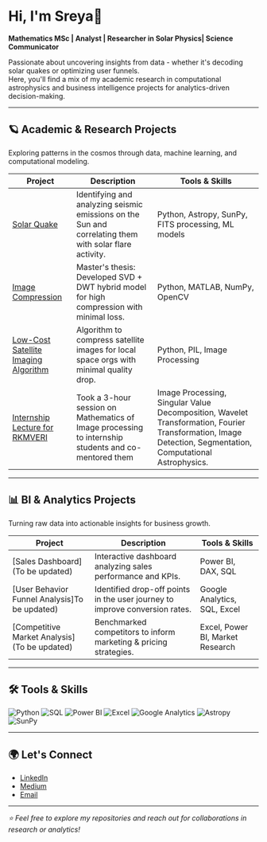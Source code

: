 # Hi, I'm Sreya🌻  
**Mathematics MSc | Analyst | Researcher in Solar Physics| Science Communicator**  

Passionate about uncovering insights from data - whether it's decoding solar quakes or optimizing user funnels.  
Here, you'll find a mix of my academic research in computational astrophysics and business intelligence projects for analytics-driven decision-making.  

---

## 🪐 Academic & Research Projects  
Exploring patterns in the cosmos through data, machine learning, and computational modeling.  

| Project | Description | Tools & Skills |
|---------|-------------|----------------|
| [Solar Quake](https://github.com/PhiWhyyy/SolarData-Sept-2017-) | Identifying and analyzing seismic emissions on the Sun and correlating them with solar flare activity. | Python, Astropy, SunPy, FITS processing, ML models |
| [Image Compression](https://github.com/PhiWhyyy/Hybrid-program-for-image-compression-in-SVD-and-DWT) | Master's thesis: Developed SVD + DWT hybrid model for high compression with minimal loss. | Python, MATLAB, NumPy, OpenCV |
| [Low-Cost Satellite Imaging Algorithm](https://colab.research.google.com/drive/1YLacyX3Wunz2_80YdHYfrejP9uvBwKk0?usp=sharing) | Algorithm to compress satellite images for local space orgs with minimal quality drop. | Python, PIL, Image Processing |
|[Internship Lecture for RKMVERI](https://colab.research.google.com/drive/1_HVe8J3mbpWUJDMgUck8g-GmUL2RoryX#scrollTo=v4nomna0wm1G)| Took a 3-hour session on Mathematics of Image processing to internship students and co-mentored them| Image Processing, Singular Value Decomposition, Wavelet Transformation, Fourier Transformation, Image Detection, Segmentation, Computational Astrophysics.| 
---

## 📊 BI & Analytics Projects  
Turning raw data into actionable insights for business growth.  

| Project | Description | Tools & Skills |
|---------|-------------|----------------|
| [Sales Dashboard](To be updated) | Interactive dashboard analyzing sales performance and KPIs. | Power BI, DAX, SQL |
| [User Behavior Funnel Analysis]To be updated) | Identified drop-off points in the user journey to improve conversion rates. | Google Analytics, SQL, Excel |
| [Competitive Market Analysis](To be updated) | Benchmarked competitors to inform marketing & pricing strategies. | Excel, Power BI, Market Research |

---

## 🛠️ Tools & Skills  
![Python](https://img.shields.io/badge/Python-3776AB?style=for-the-badge&logo=python&logoColor=white)
![SQL](https://img.shields.io/badge/SQL-4479A1?style=for-the-badge&logo=postgresql&logoColor=white)
![Power BI](https://img.shields.io/badge/PowerBI-F2C811?style=for-the-badge&logo=powerbi&logoColor=black)
![Excel](https://img.shields.io/badge/Excel-217346?style=for-the-badge&logo=microsoft-excel&logoColor=white)
![Google Analytics](https://img.shields.io/badge/Google%20Analytics-E37400?style=for-the-badge&logo=googleanalytics&logoColor=white)
![Astropy](https://img.shields.io/badge/Astropy-FF6600?style=for-the-badge&logo=python&logoColor=white)
![SunPy](https://img.shields.io/badge/SunPy-FEBC2E?style=for-the-badge&logo=python&logoColor=white)

---

## 🌍 Let's Connect  
- [LinkedIn](https://www.linkedin.com/in/sreyaghosh99/)  
- [Medium](https://medium.com/@phiwhyyy/about)  
- [Email](mailto:sreyaghosh.official@gmail.com)  

---

_⭐ Feel free to explore my repositories and reach out for collaborations in research or analytics!_

